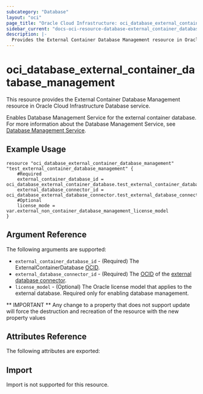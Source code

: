 ```yaml
---
subcategory: "Database"
layout: "oci"
page_title: "Oracle Cloud Infrastructure: oci_database_external_container_database_management"
sidebar_current: "docs-oci-resource-database-external_container_database_management"
description: |-
  Provides the External Container Database Management resource in Oracle Cloud Infrastructure Database service
---
```


# oci_database_external_container_database_management
This resource provides the External Container Database Management resource in Oracle Cloud Infrastructure Database service.

Enables Database Management Service for the external container database.
For more information about the Database Management Service, see
[Database Management Service](https://docs.cloud.oracle.com/iaas/Content/ExternalDatabase/Concepts/databasemanagementservice.htm).


## Example Usage

```hcl
resource "oci_database_external_container_database_management" "test_external_container_database_management" {
	#Required
	external_container_database_id = oci_database_external_container_database.test_external_container_database.id
	external_database_connector_id = oci_database_external_database_connector.test_external_database_connector.id
    #Optional
    license_mode = var.external_non_container_database_management_license_model
}
```

## Argument Reference

The following arguments are supported:

* `external_container_database_id` - (Required) The ExternalContainerDatabase [OCID](https://docs.cloud.oracle.com/iaas/Content/General/Concepts/identifiers.htm).
* `external_database_connector_id` - (Required) The [OCID](https://docs.cloud.oracle.com/iaas/Content/General/Concepts/identifiers.htm) of the [external database connector](https://docs.cloud.oracle.com/iaas/api/#/en/database/latest/datatypes/CreateExternalDatabaseConnectorDetails). 
* `license_model` - (Optional) The Oracle license model that applies to the external database. Required only for enabling database management.

** IMPORTANT **
Any change to a property that does not support update will force the destruction and recreation of the resource with the new property values

## Attributes Reference

The following attributes are exported:


## Import

Import is not supported for this resource.


